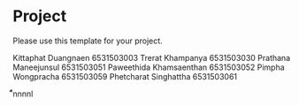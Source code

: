 Project
=============
Please use this template for your project.

Kittaphat  Duangnaen  6531503003
Trerat     Khampanya   6531503030
Prathana   Maneejunsul  6531503051
Paweethida  Khamsaenthan  6531503052
Pimpha      Wongpracha    6531503059
Phetcharat  Singhattha    6531503061


ืืืnnnnl